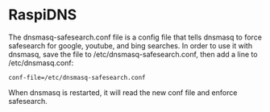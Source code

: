 # RaspiDNS
The dnsmasq-safesearch.conf file is a config file that tells dnsmasq to force safesearch for google, youtube, and bing searches. 
In order to use it with dnsmasq, save the file to /etc/dnsmasq-safesearch.conf, then add a line to /etc/dnsmasq.conf:

`conf-file=/etc/dnsmasq-safesearch.conf`

When dnsmasq is restarted, it will read the new conf file and enforce safesearch.
